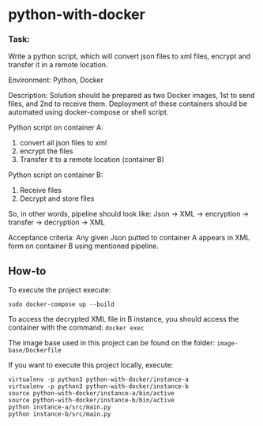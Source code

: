 # python-with-docker

### Task:
Write a python script, which will convert json files to xml files, encrypt and transfer it in a remote location.

Environment: Python, Docker

Description:
Solution should be prepared as two Docker images, 1st to send files, and 2nd to receive them.
Deployment of these containers should be automated using docker-compose or shell script.

Python script on container A:
1. convert all json files to xml 
2. encrypt the files
3. Transfer it to a remote location (container B)

Python script on container B:
1. Receive files
2. Decrypt and store files

So, in other words, pipeline should look like:
Json -> XML -> encryption -> transfer -> decryption -> XML

Acceptance criteria:
Any given Json putted to container A appears in XML form on container B using mentioned pipeline.

## How-to

To execute the project execute:
```
sudo docker-compose up --build
```
To access the decrypted XML file in B instance, you should access the container with the command: `docker exec`

The image base used in this project can be found on the folder: `image-base/Dockerfile`

If you want to execute this project locally, execute:
```
virtualenv -p python3 python-with-docker/instance-a
virtualenv -p python3 python-with-docker/instance-b
source python-with-docker/instance-a/bin/active
source python-with-docker/instance-b/bin/active
python instance-a/src/main.py
python instance-b/src/main.py
```

